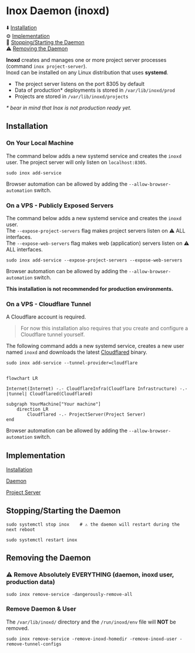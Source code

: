 # Inox Daemon (inoxd)

⬇️ [Installation](#⬇️-installation)\
⚙️ [Implementation](#implementation)\
🛑 [Stopping/Starting the Daemon](#stoppingstarting-the-daemon)\
⚠️ [Removing the Daemon](#removing-the-daemon)

**Inoxd** creates and manages one or more project server processes (command `inox project-server`).\
Inoxd can be installed on any Linux distribution that uses **systemd**.

- The project server listens on the port 8305 by default
- Data of production* deployments is stored in `/var/lib/inoxd/prod`
- Projects are stored in `/var/lib/inoxd/projects`

_\* bear in mind that Inox is not production ready yet._

## Installation

### On Your Local Machine

The command below adds a new systemd service and creates the `inoxd` user.
The project server will only listen on `localhost:8305`.

```
sudo inox add-service
```

Browser automation can be allowed by adding the `--allow-browser-automation` switch.

### On a VPS - Publicly Exposed Servers

The command below adds a new systemd service and creates the `inoxd` user.\
The `--expose-project-servers` flag makes project servers listen on ⚠️ ALL interfaces.\
The `--expose-web-servers` flag makes web (application) servers listen on ⚠️ ALL interfaces.

```
sudo inox add-service --expose-project-servers --expose-web-servers
```

Browser automation can be allowed by adding the `--allow-browser-automation` switch.

**This installation is not recommended for production environments.**

### On a VPS - Cloudflare Tunnel 

A Cloudflare account is required.
> For now this installation also requires that you create and configure a Cloudflare tunnel yourself.

The following command adds a new systemd service, creates a new user named `inoxd` and downloads the latest [Cloudflared](https://github.com/cloudflare/cloudflared) binary. 

```
sudo inox add-service --tunnel-provider=cloudflare
```

```mermaid

flowchart LR
    
Internet(Internet) -.- CloudflareInfra(Cloudflare Infrastructure) -.- |tunnel| Cloudflared(Cloudflared)

subgraph YourMachine["Your machine"]
    direction LR
        Cloudflared -.- ProjectServer(Project Server)
end
```

Browser automation can be allowed by adding the `--allow-browser-automation` switch.

## Implementation

[Installation](../internal/inoxd/systemd/add_unit.go)

[Daemon](../internal/inoxd/daemon.go)

[Project Server](../internal/projectserver/README.md)

## Stopping/Starting the Daemon

```
sudo systemctl stop inox    # ⚠️ the daemon will restart during the next reboot

sudo systemctl restart inox
```

## Removing the Daemon

### ⚠️ Remove Absolutely EVERYTHING (daemon, inoxd user, production data)

```
sudo inox remove-service -dangerously-remove-all
```

### Remove Daemon & User

The `/var/lib/inoxd/` directory and the `/run/inoxd/env` file will **NOT** be removed.

```
sudo inox remove-service -remove-inoxd-homedir -remove-inoxd-user -remove-tunnel-configs
```